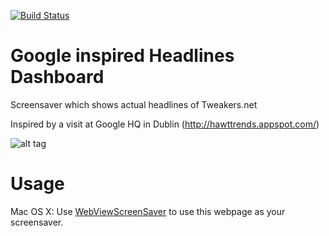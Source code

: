 [![Build Status](https://travis-ci.org/denvers/headlines-screensaver.svg?branch=master)](https://travis-ci.org/denvers/headlines-screensaver)

# Google inspired Headlines Dashboard
Screensaver which shows actual headlines of Tweakers.net

Inspired by a visit at Google HQ in Dublin (http://hawttrends.appspot.com/)

![alt tag](https://raw.github.com/denvers/headlines-screensaver/master/preview.png)

# Usage
Mac OS X: Use [WebViewScreenSaver](https://github.com/liquidx/webviewscreensaver/releases) to use this webpage as your screensaver.
